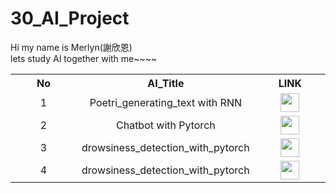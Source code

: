 # 30_AI_Project
Hi my name is Merlyn(謝欣恩) <br>
lets study AI together with me~~~~

<table align="center" style="text-align: center; margin-left: auto; margin-right: auto;">
  <tr>
    <th style="width: 33.33%;">No</th>
    <th style="width: 33.33%;">AI_Title</th>
    <th style="width: 33.33%;">LINK</th>
  </tr>
  <tr>
    <td style="width: 33.33%;">1</td>
    <td style="width: 33.33%;">Poetri_generating_text with RNN</td>
    <td style="width: 33.33%;">
      <a href="https://github.com/MerlynCoding/poetic_texts">
        <img src="https://tse1.mm.bing.net/th/id/OIG4.UDJI9JL455q_smLmM23a?pid=ImgGn" height="30" width="30" />
      </a>
    </td>
  </tr>
  <tr>
    <td style="width: 33.33%;">2</td>
    <td style="width: 33.33%;">Chatbot with Pytorch</td>
    <td style="width: 33.33%;">
      <a href="https://github.com/MerlynCoding/chatbot-with-pytorch">
        <img src="https://tse1.mm.bing.net/th/id/OIG4.UDJI9JL455q_smLmM23a?pid=ImgGn" height="30" width="30" />
      </a>
    </td>
  </tr>
  <tr>
    <td style="width: 33.33%;">3</td>
    <td style="width: 33.33%;">drowsiness_detection_with_pytorch</td>
    <td style="width: 33.33%;">
      <a href="https://github.com/MerlynCoding/drowsiness_detection_with_pytorch">
        <img src="https://tse1.mm.bing.net/th/id/OIG4.UDJI9JL455q_smLmM23a?pid=ImgGn" height="30" width="30" />
      </a>
    </td>
  </tr>
  <tr>
    <td style="width: 33.33%;">4</td>
    <td style="width: 33.33%;">drowsiness_detection_with_pytorch</td>
    <td style="width: 33.33%;">
      <a href="https://github.com/MerlynCoding/using_yolov5_detect_qrcode">
        <img src="https://tse1.mm.bing.net/th/id/OIG4.UDJI9JL455q_smLmM23a?pid=ImgGn" height="30" width="30" />
      </a>
    </td>
  </tr>
</table>

